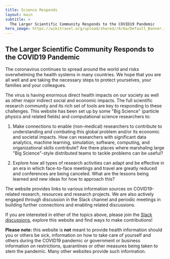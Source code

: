 ```yaml
---
title: Science Responds
layout: main
subtitle: >
  The Larger Scientific Community Responds to the COVID19 Pandemic
hero_image: https://wikitravel.org/upload/shared//6/6a/Default_Banner.jpg
---
```


## The Larger Scientific Community Responds to the COVID19 Pandemic

The coronavirus continues to spread around the world and risks
overwhelming the health systems in many countries. We hope that you
are all well and are taking the necessary steps to protect yourselves,
your families and your colleagues.

The virus is having enormous direct health impacts on our society as well as
other major indirect social and economic impacts. The full scientific research
community and its rich set of tools are key to responding to these challenges.
This website has been set up by some "Big Science" (particle physics and
related fields) and computational science researchers to:

  1. Make connections to enable (non-medical) researchers to contribute to
     understanding and combating this global problem and/or its economic and
     societal impacts. How can researchers with significant data analytics,
     machine learning, simulation, software, computing, and organizational
     skills contribute? Are there places where marshaling large "Big
     Science"-style distributed teams to tackle problems can be useful?

  2. Explore how all types of research activities can adapt and be effective in
     an era in which face-to-face meetings and travel are greatly reduced and
     conferences are being canceled. What are the lessons being learned and new
     ideas for how to approach this?

The website provides links to various information sources on COVID19-related
research, resources and research projects. We are also actively engaged
through discussion in the Slack channel and periodic meetings in building
further connections and enabling related discussions.

If you are interested in either of the topics above, please join the [Slack
discussions](https://scienceresponds.slack.com/), explore this website and find
ways to make contributions!

**Please note:** this website is **not** meant to provide health information 
should you or others be sick, information on how to take care of yourself 
and others during the COVID19 pandemic or government or business information 
on restrictions, quarantines or other measures being taken to stem the pandemic.
Many other websites provide such information.
